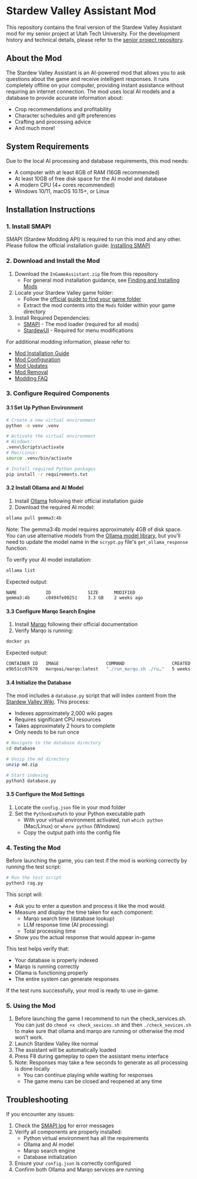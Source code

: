 # Stardew Valley Assistant Mod

This repository contains the final version of the Stardew Valley Assistant mod for my senior project at Utah Tech University. For the development history and technical details, please refer to the [senior project repository](https://github.com/D00479632/SeniorProject).

## About the Mod
The Stardew Valley Assistant is an AI-powered mod that allows you to ask questions about the game and receive intelligent responses. It runs completely offline on your computer, providing instant assistance without requiring an internet connection. The mod uses local AI models and a database to provide accurate information about:
- Crop recommendations and profitability
- Character schedules and gift preferences
- Crafting and processing advice
- And much more!

## System Requirements
Due to the local AI processing and database requirements, this mod needs:
- A computer with at least 8GB of RAM (16GB recommended)
- At least 10GB of free disk space for the AI model and database
- A modern CPU (4+ cores recommended)
- Windows 10/11, macOS 10.15+, or Linux

## Installation Instructions

### 1. Install SMAPI
SMAPI (Stardew Modding API) is required to run this mod and any other. Please follow the official installation guide:
[Installing SMAPI](https://stardewvalleywiki.com/Modding:Player_Guide/Getting_Started#Install_SMAPI)

### 2. Download and Install the Mod
1. Download the `InGameAssistant.zip` file from this repository
   - For general mod installation guidance, see [Finding and Installing Mods](https://stardewvalleywiki.com/Modding:Player_Guide/Getting_Started#Find_mods)
2. Locate your Stardew Valley game folder:
   - Follow the [official guide to find your game folder](https://stardewvalleywiki.com/Modding:Player_Guide/Getting_Started#Find_your_game_folder)
   - Extract the mod contents into the `Mods` folder within your game directory
3. Install Required Dependencies:
   - [SMAPI](https://smapi.io/) - The mod loader (required for all mods)
   - [StardewUI](https://www.nexusmods.com/stardewvalley/mods/28870) - Required for menu modifications

For additional modding information, please refer to:
- [Mod Installation Guide](https://stardewvalleywiki.com/Modding:Player_Guide/Getting_Started#Install_mods)
- [Mod Configuration](https://stardewvalleywiki.com/Modding:Player_Guide/Getting_Started#Configure_mods)
- [Mod Updates](https://stardewvalleywiki.com/Modding:Player_Guide/Getting_Started#Update_mods)
- [Mod Removal](https://stardewvalleywiki.com/Modding:Player_Guide/Getting_Started#Remove_mods)
- [Modding FAQ](https://stardewvalleywiki.com/Modding:Player_Guide/Getting_Started#Frequent_questions)

### 3. Configure Required Components

#### 3.1 Set Up Python Environment
```bash
# Create a new virtual environment
python -m venv .venv

# Activate the virtual environment
# Windows:
.venv\Scripts\activate
# Mac/Linux:
source .venv/bin/activate

# Install required Python packages
pip install -r requirements.txt
```

#### 3.2 Install Ollama and AI Model
1. Install [Ollama](https://ollama.ai/) following their official installation guide
2. Download the required AI model:
```bash
ollama pull gemma3:4b
```
Note: The gemma3:4b model requires approximately 4GB of disk space. You can use alternative models from the [Ollama model library](https://ollama.com/search), but you'll need to update the model name in the `scrypt.py` file's `get_ollama_response` function.

To verify your AI model installation:
```bash
ollama list
```
Expected output:
```bash
NAME           ID              SIZE      MODIFIED    
gemma3:4b      c0494fe00251    3.3 GB    2 weeks ago    
```

#### 3.3 Configure Marqo Search Engine
1. Install [Marqo](https://github.com/marqo-ai/marqo) following their official documentation
2. Verify Marqo is running:
```bash
docker ps
```
Expected output:
```bash
CONTAINER ID   IMAGE                  COMMAND                  CREATED       STATUS       PORTS                    NAMES
e9b51cc07670   marqoai/marqo:latest   "./run_marqo.sh ./ru…"   5 weeks ago   Up 9 hours   0.0.0.0:8882->8882/tcp   marqo
```

#### 3.4 Initialize the Database
The mod includes a `database.py` script that will index content from the [Stardew Valley Wiki](https://stardewvalleywiki.com/Stardew_Valley_Wiki). This process:
- Indexes approximately 2,000 wiki pages
- Requires significant CPU resources
- Takes approximately 2 hours to complete
- Only needs to be run once

```bash
# Navigate to the database directory
cd database

# Unzip the md directory
unzip md.zip

# Start indexing
python3 database.py
```

#### 3.5 Configure the Mod Settings
1. Locate the `config.json` file in your mod folder
2. Set the `PythonExePath` to your Python executable path
   - With your virtual environment activated, run `which python` (Mac/Linux) or `where python` (Windows)
   - Copy the output path into the config file

### 4. Testing the Mod
Before launching the game, you can test if the mod is working correctly by running the test script:

```bash
# Run the test script
python3 rag.py
```

This script will:
- Ask you to enter a question and process it like the mod would.
- Measure and display the time taken for each component:
  - Marqo search time (database lookup)
  - LLM response time (AI processing)
  - Total processing time
- Show you the actual response that would appear in-game

This test helps verify that:
- Your database is properly indexed
- Marqo is running correctly
- Ollama is functioning properly
- The entire system can generate responses

If the test runs successfully, your mod is ready to use in-game.

### 5. Using the Mod
1. Before launching the game I recommend to run the check_services.sh. You can just do `chmod +x check_sevices.sh` and then `./check_sevices.sh` to make
sure that ollama and marqo are running or otherwise the mod won't work.
2. Launch Stardew Valley like normal
3. The assistant will be automatically loaded
4. Press F8 during gameplay to open the assistant menu interface
5. Note: Responses may take a few seconds to generate as all processing is done locally
   - You can continue playing while waiting for responses
   - The game menu can be closed and reopened at any time



## Troubleshooting
If you encounter any issues:
1. Check the [SMAPI log](https://smapi.io/log) for error messages
2. Verify all components are properly installed:
   - Python virtual environment has all the requirements
   - Ollama and AI model
   - Marqo search engine
   - Database initialization
3. Ensure your `config.json` is correctly configured
4. Confirm both Ollama and Marqo services are running
